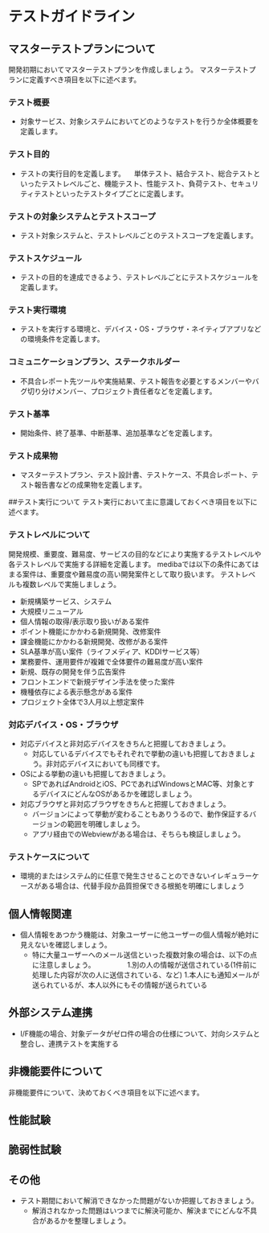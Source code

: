 # テストガイドライン

## マスターテストプランについて
開発初期においてマスターテストプランを作成しましょう。
マスターテストプランに定義すべき項目を以下に述べます。

### テスト概要
- 対象サービス、対象システムにおいてどのようなテストを行うか全体概要を定義します。

### テスト目的
- テストの実行目的を定義します。
　単体テスト、結合テスト、総合テストといったテストレベルごと、機能テスト、性能テスト、負荷テスト、セキュリティテストといったテストタイプごとに定義します。
　
### テストの対象システムとテストスコープ
- テスト対象システムと、テストレベルごとのテストスコープを定義します。

### テストスケジュール
- テストの目的を達成できるよう、テストレベルごとにテストスケジュールを定義します。

### テスト実行環境
- テストを実行する環境と、デバイス・OS・ブラウザ・ネイティブアプリなどの環境条件を定義します。

### コミュニケーションプラン、ステークホルダー
- 不具合レポート先ツールや実施結果、テスト報告を必要とするメンバーやバグ切り分けメンバー、プロジェクト責任者などを定義します。

### テスト基準
- 開始条件、終了基準、中断基準、追加基準などを定義します。

### テスト成果物
- マスターテストプラン、テスト設計書、テストケース、不具合レポート、テスト報告書などの成果物を定義します。

##テスト実行について
テスト実行において主に意識しておくべき項目を以下に述べます。

### テストレベルについて
開発規模、重要度、難易度、サービスの目的などにより実施するテストレベルや各テストレベルで実施する詳細を定義します。
medibaでは以下の条件にあてはまる案件は、重要度や難易度の高い開発案件として取り扱います。
テストレベルも複数レベルで実施しましょう。
- 新規構築サービス、システム
- 大規模リニューアル
- 個人情報の取得/表示取り扱いがある案件
- ポイント機能にかかわる新規開発、改修案件
- 課金機能にかかわる新規開発、改修がある案件
- SLA基準が高い案件（ライフメディア、KDDIサービス等）
- 業務要件、運用要件が複雑で全体要件の難易度が高い案件
- 新規、既存の開発を伴う広告案件
- フロントエンドで新規デザイン手法を使った案件
- 機種依存による表示懸念がある案件
- プロジェクト全体で3人月以上想定案件

### 対応デバイス・OS・ブラウザ
- 対応デバイスと非対応デバイスをきちんと把握しておきましょう。
    - 対応しているデバイスでもそれぞれで挙動の違いも把握しておきましょう。非対応デバイスにおいても同様です。
- OSによる挙動の違いも把握しておきましょう。
    - SPであればAndroidとiOS、PCであればWindowsとMAC等、対象とするデバイスにどんなOSがあるかを確認しましょう。
- 対応ブラウザと非対応ブラウザをきちんと把握しておきましょう。
    - バージョンによって挙動が変わることもありうるので、動作保証するバージョンの範囲を明確しましょう。
    - アプリ経由でのWebviewがある場合は、そちらも検証しましょう。

### テストケースについて
- 環境的またはシステム的に任意で発生させることのできないイレギュラーケースがある場合は、代替手段か品質担保できる根拠を明確にしましょう

## 個人情報関連
- 個人情報をあつかう機能は、対象ユーザーに他ユーザーの個人情報が絶対に見えないを確認しましょう。
    - 特に大量ユーザーへのメール送信といった複数対象の場合は、以下の点に注意しましょう。
　　　　 1.別の人の情報が送信されている(1件前に処理した内容が次の人に送信されている、など)
        1.本人にも通知メールが送られているが、本人以外にもその情報が送られている

## 外部システム連携
- I/F機能の場合、対象データがゼロ件の場合の仕様について、対向システムと整合し、連携テストを実施する

## 非機能要件について
非機能要件について、決めておくべき項目を以下に述べます。


## 性能試験

## 脆弱性試験

## その他
- テスト期間において解消できなかった問題がないか把握しておきましょう。
    - 解消されなかった問題はいつまでに解決可能か、解決までにどんな不具合があるかを整理しましょう。

